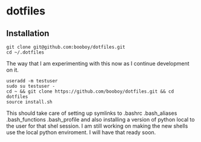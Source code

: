# dotfiles
## Installation

    git clone git@github.com:booboy/dotfiles.git
	cd ~/.dotfiles

The way that I am experimenting with this now as I continue development on it.

    useradd -m testuser
	sudo su testuser -
	cd ~ && git clone https://github.com/booboy/dotfiles.git && cd dotfiles
	source install.sh

This should take care of setting up symlinks to .bashrc .bash_aliases .bash_functions .bash_profile and also installing a version of python local to the user for that shel session.
I am still working on making the new shells use the local python enviroment. I will have that ready soon.
